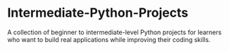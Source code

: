 # Intermediate-Python-Projects
A collection of beginner to intermediate-level Python projects for learners who want to build real applications while improving their coding skills.
